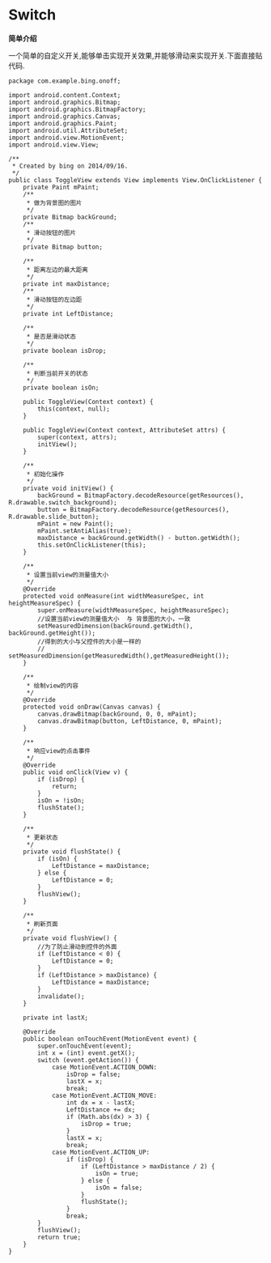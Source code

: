 # Switch

**简单介绍**


一个简单的自定义开关,能够单击实现开关效果,并能够滑动来实现开关.下面直接贴代码.

	package com.example.bing.onoff;

	import android.content.Context;
	import android.graphics.Bitmap;
	import android.graphics.BitmapFactory;
	import android.graphics.Canvas;
	import android.graphics.Paint;
	import android.util.AttributeSet;
	import android.view.MotionEvent;
	import android.view.View;

	/**
	 * Created by bing on 2014/09/16.
	 */
	public class ToggleView extends View implements View.OnClickListener {
	    private Paint mPaint;
	    /**
	     * 做为背景图的图片
	     */
	    private Bitmap backGround;
	    /**
	     * 滑动按钮的图片
	     */
	    private Bitmap button;
	
	    /**
	     * 距离左边的最大距离
	     */
	    private int maxDistance;
	    /**
	     * 滑动按钮的左边距
	     */
	    private int LeftDistance;
	
	    /**
	     * 是否是滑动状态
	     */
	    private boolean isDrop;
	
	    /**
	     * 判断当前开关的状态
	     */
	    private boolean isOn;
	
	    public ToggleView(Context context) {
	        this(context, null);
	    }
	
	    public ToggleView(Context context, AttributeSet attrs) {
	        super(context, attrs);
	        initView();
	    }
	
	    /**
	     * 初始化操作
	     */
	    private void initView() {
	        backGround = BitmapFactory.decodeResource(getResources(), R.drawable.switch_background);
	        button = BitmapFactory.decodeResource(getResources(), R.drawable.slide_button);
	        mPaint = new Paint();
	        mPaint.setAntiAlias(true);
	        maxDistance = backGround.getWidth() - button.getWidth();
	        this.setOnClickListener(this);
	    }
	
	    /**
	     * 设置当前view的测量值大小
	     */
	    @Override
	    protected void onMeasure(int widthMeasureSpec, int heightMeasureSpec) {
	        super.onMeasure(widthMeasureSpec, heightMeasureSpec);
	        //设置当前view的测量值大小  与 背景图的大小，一致
	        setMeasuredDimension(backGround.getWidth(), backGround.getHeight());
	        //得到的大小与父控件的大小是一样的
	        // setMeasuredDimension(getMeasuredWidth(),getMeasuredHeight());
	    }
	
	    /**
	     * 绘制view的内容
	     */
	    @Override
	    protected void onDraw(Canvas canvas) {
	        canvas.drawBitmap(backGround, 0, 0, mPaint);
	        canvas.drawBitmap(button, LeftDistance, 0, mPaint);
	    }
	
	    /**
	     * 响应view的点击事件
	     */
	    @Override
	    public void onClick(View v) {
	        if (isDrop) {
	            return;
	        }
	        isOn = !isOn;
	        flushState();
	    }
	
	    /**
	     * 更新状态
	     */
	    private void flushState() {
	        if (isOn) {
	            LeftDistance = maxDistance;
	        } else {
	            LeftDistance = 0;
	        }
	        flushView();
	    }
	
	    /**
	     * 刷新页面
	     */
	    private void flushView() {
	        //为了防止滑动到控件的外面
	        if (LeftDistance < 0) {
	            LeftDistance = 0;
	        }
	        if (LeftDistance > maxDistance) {
	            LeftDistance = maxDistance;
	        }
	        invalidate();
	    }
	
	    private int lastX;
	
	    @Override
	    public boolean onTouchEvent(MotionEvent event) {
	        super.onTouchEvent(event);
	        int x = (int) event.getX();
	        switch (event.getAction()) {
	            case MotionEvent.ACTION_DOWN:
	                isDrop = false;
	                lastX = x;
	                break;
	            case MotionEvent.ACTION_MOVE:
	                int dx = x - lastX;
	                LeftDistance += dx;
	                if (Math.abs(dx) > 3) {
	                    isDrop = true;
	                }
	                lastX = x;
	                break;
	            case MotionEvent.ACTION_UP:
	                if (isDrop) {
	                    if (LeftDistance > maxDistance / 2) {
	                        isOn = true;
	                    } else {
	                        isOn = false;
	                    }
	                    flushState();
	                }
	                break;
	        }
	        flushView();
	        return true;
	    }
	}

